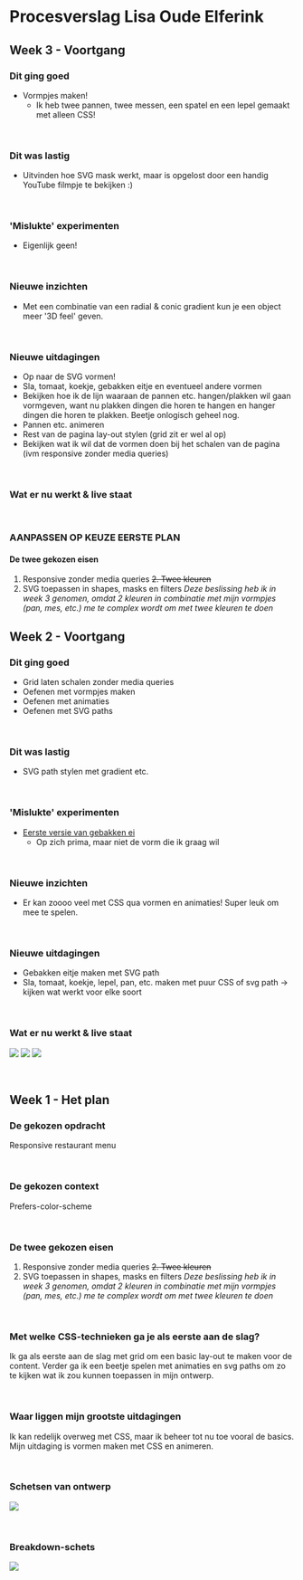 # Procesverslag Lisa Oude Elferink

<!--
## Week 4 - Afronding
Bespreek je eindresultaat. ('praatje met plaatjes').
Wat ging er soepel , wat was lastig en waar ben je trots op.
Welke experimenten heb je gedaan die die 'mislukt' zijn.
Heb je nieuwe inzichten hoe je de kracht CSS kunt benutten (of juist niet).
Waar wil je meer mee gaan doen.
-->

## Week 3 - Voortgang

### Dit ging goed

- Vormpjes maken!
  - Ik heb twee pannen, twee messen, een spatel en een lepel gemaakt met alleen CSS!

</br>

### Dit was lastig

- Uitvinden hoe SVG mask werkt, maar is opgelost door een handig YouTube filmpje te bekijken :)

</br>

### 'Mislukte' experimenten

- Eigenlijk geen!

</br>

### Nieuwe inzichten

- Met een combinatie van een radial & conic gradient kun je een object meer '3D feel' geven.

</br>

### Nieuwe uitdagingen

- Op naar de SVG vormen!
- Sla, tomaat, koekje, gebakken eitje en eventueel andere vormen
- Bekijken hoe ik de lijn waaraan de pannen etc. hangen/plakken wil gaan vormgeven, want nu plakken dingen die horen te hangen en hanger dingen die horen te plakken. Beetje onlogisch geheel nog.
- Pannen etc. animeren
- Rest van de pagina lay-out stylen (grid zit er wel al op)
- Bekijken wat ik wil dat de vormen doen bij het schalen van de pagina (ivm responsive zonder media queries)

</br>

### Wat er nu werkt & live staat

<!-- ![](docs/img/week1_voortgang_1.png)
![](docs/img/week1_voortgang_2.png)
![](docs/img/week1_voortgang_3.png) -->

</br>

### AANPASSEN OP KEUZE EERSTE PLAN

#### De twee gekozen eisen

1. Responsive zonder media queries
   <del> 2. Twee kleuren </del>
2. SVG toepassen in shapes, masks en filters
   _Deze beslissing heb ik in week 3 genomen, omdat 2 kleuren in combinatie met mijn vormpjes (pan, mes, etc.) me te complex wordt om met twee kleuren te doen_

## Week 2 - Voortgang

### Dit ging goed

- Grid laten schalen zonder media queries
- Oefenen met vormpjes maken
- Oefenen met animaties
- Oefenen met SVG paths

</br>

### Dit was lastig

- SVG path stylen met gradient etc.

</br>

### 'Mislukte' experimenten

- [Eerste versie van gebakken ei](https://codepen.io/lisaoude/pen/LYbRraN)
  - Op zich prima, maar niet de vorm die ik graag wil

</br>

### Nieuwe inzichten

- Er kan zoooo veel met CSS qua vormen en animaties! Super leuk om mee te spelen.

</br>

### Nieuwe uitdagingen

- Gebakken eitje maken met SVG path
- Sla, tomaat, koekje, lepel, pan, etc. maken met puur CSS of svg path -> kijken wat werkt voor elke soort

</br>

### Wat er nu werkt & live staat

![](docs/img/week1_voortgang_1.png)
![](docs/img/week1_voortgang_2.png)
![](docs/img/week1_voortgang_3.png)

</br>

## Week 1 - Het plan

### De gekozen opdracht

Responsive restaurant menu

</br>

### De gekozen context

Prefers-color-scheme

</br>

### De twee gekozen eisen

1. Responsive zonder media queries
   <del> 2. Twee kleuren </del>
2. SVG toepassen in shapes, masks en filters
   _Deze beslissing heb ik in week 3 genomen, omdat 2 kleuren in combinatie met mijn vormpjes (pan, mes, etc.) me te complex wordt om met twee kleuren te doen_

</br>

### Met welke CSS-technieken ga je als eerste aan de slag?

Ik ga als eerste aan de slag met grid om een basic lay-out te maken voor de content. Verder ga ik een beetje spelen met animaties en svg paths om zo te kijken wat ik zou kunnen toepassen in mijn ontwerp.

</br>

### Waar liggen mijn grootste uitdagingen

Ik kan redelijk overweg met CSS, maar ik beheer tot nu toe vooral de basics. Mijn uitdaging is vormen maken met CSS en animeren.

</br>

### Schetsen van ontwerp

![](docs/img/ontwerpschets.png)

</br>

### Breakdown-schets

![](docs/img/breakdown.png)

</br>
